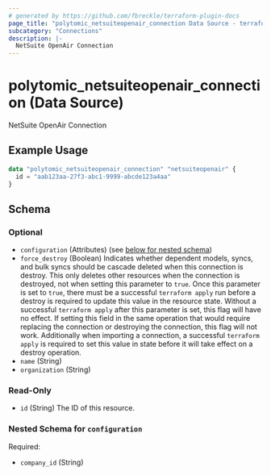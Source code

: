 ```yaml
---
# generated by https://github.com/fbreckle/terraform-plugin-docs
page_title: "polytomic_netsuiteopenair_connection Data Source - terraform-provider-polytomic"
subcategory: "Connections"
description: |-
  NetSuite OpenAir Connection
---
```


# polytomic_netsuiteopenair_connection (Data Source)

NetSuite OpenAir Connection

## Example Usage

```terraform
data "polytomic_netsuiteopenair_connection" "netsuiteopenair" {
  id = "aab123aa-27f3-abc1-9999-abcde123a4aa"
}
```

<!-- schema generated by tfplugindocs -->
## Schema

### Optional

- `configuration` (Attributes) (see [below for nested schema](#nestedatt--configuration))
- `force_destroy` (Boolean) Indicates whether dependent models, syncs, and bulk syncs should be cascade deleted when this connection is destroy. This only deletes other resources when the connection is destroyed, not when setting this parameter to `true`. Once this parameter is set to `true`, there must be a successful `terraform apply` run before a destroy is required to update this value in the resource state. Without a successful `terraform apply` after this parameter is set, this flag will have no effect. If setting this field in the same operation that would require replacing the connection or destroying the connection, this flag will not work. Additionally when importing a connection, a successful `terraform apply` is required to set this value in state before it will take effect on a destroy operation.
- `name` (String)
- `organization` (String)

### Read-Only

- `id` (String) The ID of this resource.

<a id="nestedatt--configuration"></a>
### Nested Schema for `configuration`

Required:

- `company_id` (String)


